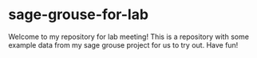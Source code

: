 # sage-grouse-for-lab
Welcome to my repository for lab meeting! This is a repository with some example data from my sage grouse project for us to try out. Have fun! 

